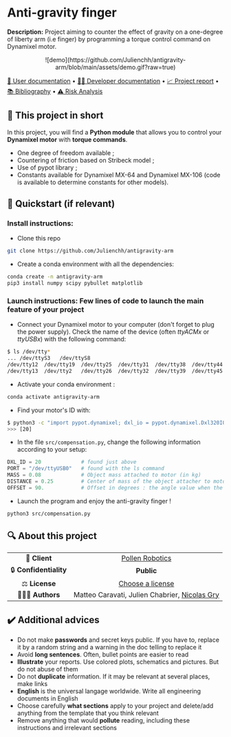 # Anti-gravity finger

**Description:** Project aiming to counter the effect of gravity on a one-degree of liberty arm (i.e finger) by programming a torque control command on Dynamixel motor.

<p style="text-align: center;">
![demo](https://github.com/Julienchh/antigravity-arm/blob/main/assets/demo.gif?raw=true)</p>

[📖 User documentation](docs/user) • [👨‍💻 Developer documentation](docs/developer) • [📈 Project report](docs/report) • [📚 Bibliography](docs/bibliography) • [⚠️ Risk Analysis](docs/risk)
  
## 📄 This project in short

In this project, you will find a **Python module** that allows you to control your **Dynamixel motor** with **torque commands**.


* One degree of freedom available ;
* Countering of friction based on Stribeck model ;
* Use of pypot library ;
* Constants available for Dynamixel MX-64 and Dynamixel MX-106 (code is available to determine constants for other models).

## 🚀 Quickstart (if relevant)

### **Install instructions**:

* Clone this repo
```bash
git clone https://github.com/Julienchh/antigravity-arm
```


* Create a conda environment with all the dependencies:
```bash
conda create -n antigravity-arm
pip3 install numpy scipy pybullet matplotlib
```


### **Launch instructions**: Few lines of code to launch the main feature of your project

* Connect your Dynamixel motor to your computer (don't forget to plug the power supply). Check the name of the device (often *ttyACMx* or *ttyUSBx*) with the following command:

```bash
$ ls /dev/tty*
... /dev/ttyS3   /dev/ttyS8
/dev/tty12  /dev/tty19  /dev/tty25  /dev/tty31  /dev/tty38  /dev/tty44  /dev/tty50  /dev/tty57  /dev/tty63  /dev/ttyS11  /dev/ttyS18  /dev/ttyS24  /dev/ttyS30  /dev/ttyS9
/dev/tty13  /dev/tty2   /dev/tty26  /dev/tty32  /dev/tty39  /dev/tty45  /dev/tty51  /dev/tty58  /dev/tty7   /dev/ttyS12  /dev/ttyS19  /dev/ttyS25  /dev/ttyS31  /dev/ttyUSB0 # here, it is the last one 
```
* Activate your conda environment :
```bash
conda activate antigravity-arm
```
* Find your motor's ID with:
```bash
$ python3 -c "import pypot.dynamixel; dxl_io = pypot.dynamixel.Dxl320IO('/dev/ttyUSB0'); print(dxl_io.scan())"
>>> [20]
```
* In the file `src/compensation.py`, change the following information according to your setup:

```python
DXL_ID = 20             # found just above
PORT = "/dev/ttyUSB0"   # found with the ls command 
MASS = 0.08             # Object mass attached to motor (in kg)
DISTANCE = 0.25         # Center of mass of the object attacher to motor
OFFSET = 90.            # Offset in degrees : the angle value when the object attached to the motor is pointing downwards (minimal torque value)
```

* Launch the program and enjoy the anti-gravity finger !

```bash
python3 src/compensation.py
```

## 🔍 About this project

|       |        |
|:----------------------------:|:-----------------------------------------------------------------------:|
| 💼 **Client**                |  [Pollen Robotics](https://www.pollen-robotics.com/)                                              |
| 🔒 **Confidentiality**       | **Public**                                          |
| ⚖️ **License**               |  [Choose a license](https://choosealicense.com/)                  |
| 👨‍👨‍👦 **Authors**               |  Matteo Caravati, Julien Chabrier, [Nicolas Gry](https://www.linkedin.com/in/nicolas-gry/)    |


## ✔️ Additional advices

* Do not make **passwords** and secret keys public. If you have to, replace it by a random string and a warning in the doc telling to replace it
* Avoid **long sentences**. Often, bullet points are easier to read
* **Illustrate** your reports. Use colored plots, schematics and pictures. But do not abuse of them
* Do not **duplicate** information. If it may be relevant at several places, make links
* **English** is the universal langage worldwide. Write all engineering documents in English
* Choose carefully **what sections** apply to your project and delete/add anything from the template that you think relevant
* Remove anything that would **pollute** reading, including these instructions and irrelevant sections
